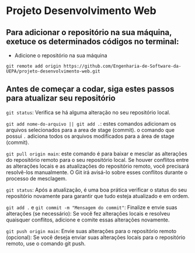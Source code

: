 # Projeto Desenvolvimento Web

## Para adicionar o repositório na sua máquina, exetuce os determinados códigos no terminal:
* Adicione o repositório na sua máquina

`git remote add origin https://github.com/Engenharia-de-Software-da-UEPA/projeto-desenvolvimento-web.git`

## Antes de começar a codar, siga estes passos para atualizar seu repositório

`git status`: Verifica se há alguma alteração no seu repositório local.

`git add nome-do-arquivo || git add .`: estes comandos adicionam os arquivos selecionados para a area de stage (commit). o comando que possui `.` adiciona todos os arquivos modificados para a área de stage (commit).

`git pull origin main`: este comando é para baixar e mesclar as alterações do repositório remoto para o seu repositório local. Se houver conflitos entre as alterações locais e as atualizações do repositório remoto, você precisará resolvê-los manualmente. O Git irá avisá-lo sobre esses conflitos durante o processo de mesclagem.

`git status`: Após a atualização, é uma boa prática verificar o status do seu repositório novamente para garantir que tudo esteja atualizado e em ordem.

`git add .` e `git commit -m "Mensagem do commit"`: Finalize e envie suas alterações (se necessário): Se você fez alterações locais e resolveu quaisquer conflitos, adicione e comite essas alterações novamente.

`git push origin main`: Envie suas alterações para o repositório remoto (opcional): Se você deseja enviar suas alterações locais para o repositório remoto, use o comando git push. 